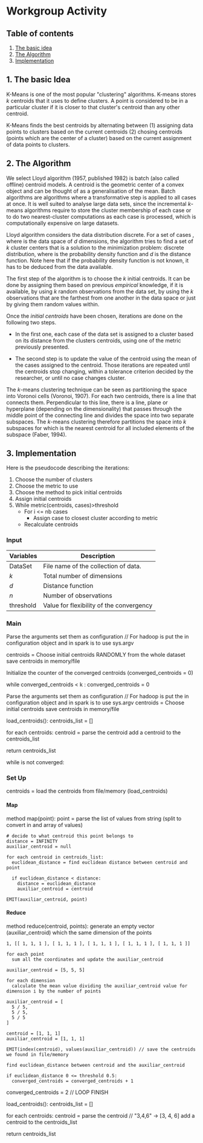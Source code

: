 # Workgroup Activity

## Table of contents

1. [The basic idea](#1-the-basic-idea)
2. [The Algorithm](#2-the-algorithm)
3. [Implementation](#3-implementation)

## 1. The basic Idea

K-Means is one of the most popular "clustering" algorithms. K-means stores _k_ centroids that it uses to define clusters. A point is considered to be in a particular cluster if it is closer to that cluster's centroid than any other centroid.

K-Means finds the best centroids by alternating between (1) assigning data points to clusters based on the current centroids (2) chosing centroids (points which are the center of a cluster) based on the current assignment of data points to clusters.

## 2. The Algorithm

We select Lloyd algorithm (1957, published 1982) is batch (also called offline) centroid models. A centroid is the geometric center of a convex object and can be thought of as a generalisation of the mean. Batch algorithms are algorithms where a transformative step is applied to all cases at once. It is well suited to analyse large data sets, since the incremental _k_-means algorithms require to store the cluster membership of each case or to do two nearest-cluster computations as each case is processed, which is computationally expensive on large datasets.

Lloyd algorithm considers the data distribution discrete. For a set of cases , where is the data space of _d_ dimensions, the algorithm tries to find a set of _k_ cluster centers that is a solution to the minimization problem: discrete distribution, where is the probability density function and _d_ is the distance function. Note here that if the probability density function is not known, it has to be deduced from the data available.

The first step of the algorithm is to choose the _k_ initial centroids. It can be done by assigning them based on previous _empirical_ knowledge, if it is available, by using _k_ random observations from the data set, by using the _k_ observations that are the farthest from one another in the data space or just by giving them random values within.

Once the _initial centroids_ have been chosen, iterations are done on the following two steps.

- In the first one, each case of the data set is assigned to a cluster based on its distance from the clusters centroids, using one of the metric previously presented.

- The second step is to update the value of the centroid using the mean of the cases assigned to the centroid. Those iterations are repeated until the centroids stop changing, within a tolerance criterion decided by the researcher, or until no case changes cluster.

The _k_-means clustering technique can be seen as partitioning the space into Voronoi cells (Voronoi, 1907). For each two centroids, there is a line that connects them. Perpendicular to this line, there is a line, plane or hyperplane (depending on the dimensionality) that passes through the middle point of the connecting line and divides the space into two separate subspaces. The _k_-means clustering therefore partitions the space into _k_ subspaces for which is the nearest centroid for all included elements of the subspace (Faber, 1994).

## 3. Implementation

Here is the pseudocode describing the iterations:

1. Choose the number of clusters
2. Choose the metric to use
3. Choose the method to pick initial centroids
4. Assign initial centroids
5. While metric(centroids, cases)>threshold
   - For i <= nb cases
     - Assign case to closest cluster according to metric
   - Recalculate centroids

### Input

| Variables | Description                              |
| --------- | ---------------------------------------- |
| DataSet   | File name of the collection of data.     |
| _k_       | Total number of dimensions               |
| _d_       | Distance function                        |
| _n_       | Number of observations                   |
| threshold | Value for flexibility of the convergency |

### Main

Parse the arguments set them as configuration // For hadoop is put the in configuration object and in spark is to use sys.argv

centroids = Choose initial centroids RANDOMLY from the whole dataset
save centroids in memory/file

Initialize the counter of the converged centroids (converged_centroids = 0)

while converged_centroids < k :
converged_centroids = 0

Parse the arguments set them as configuration // For hadoop is put the in configuration object and in spark is to use sys.argv
centroids = Choose initial centroids
save centroids in memory/file

load_centroids():
centroids_list = []

for each centroids:
centroid = parse the centroid
add a centroid to the centroids_list

return centroids_list

while is not converged:

### Set Up

centroids = load the centroids from file/memory (load_centroids)

#### Map

method map(point):
point = parse the list of values from string (split to convert in and array of values)

    # decide to what centroid this point belongs to
    distance = INFINITY
    auxiliar_centroid = null

    for each centroid in centroids_list:
      euclidean_distance = find euclidean distance between centroid and point

      if euclidean_distance < distance:
        distance = euclidean_distance
        auxiliar_centroid = centroid

    EMIT(auxiliar_centroid, point)

#### Reduce

method reduce(centroid, points):
generate an empty vector (auxiliar_centroid) which the same dimension of the points

    1, [[ 1, 1, 1 ], [ 1, 1, 1 ], [ 1, 1, 1 ], [ 1, 1, 1 ], [ 1, 1, 1 ]]

    for each point
      sum all the coordinates and update the auxiliar_centroid

    auxiliar_centroid = [5, 5, 5]

    for each dimension
      calculate the mean value dividing the auxiliar_centroid value for dimension i by the number of points

    auxiliar_centroid = [
      5 / 5,
      5 / 5,
      5 / 5
    ]

    centroid = [1, 1, 1]
    auxiliar_centroid = [1, 1, 1]

    EMIT(index(centroid), values(auxiliar_centroid)) // save the centroids we found in file/memory

    find euclidean_distance between centroid and the auxiliar_centroid

    if euclidean_distance 0 <= threshold 0.5:
      converged_centroids = converged_centroids + 1

converged_centroids = 2
// LOOP FINISH

load_centroids():
centroids_list = []

for each centroids:
centroid = parse the centroid // "3,4,6" -> [3, 4, 6]
add a centroid to the centroids_list

return centroids_list
